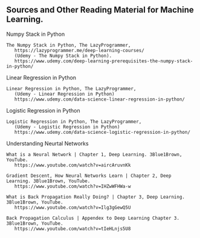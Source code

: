 ## Sources and Other Reading Material for Machine Learning.

Numpy Stack in Python
```
The Numpy Stack in Python, The LazyProgrammer, 
   https://lazyprogrammer.me/deep-learning-courses/
   (Udemy - The Numpy Stack in Python).
   https://www.udemy.com/deep-learning-prerequisites-the-numpy-stack-in-python/
```

Linear Regression in Python
```
Linear Regression in Python, The LazyProgrammer,
   (Udemy - Linear Regression in Python)
   https://www.udemy.com/data-science-linear-regression-in-python/
```

Logistic Regression in Python 
```
Logistic Regression in Python, The LazyProgrammer,
   (Udemy - Logistic Regression in Python)
   https://www.udemy.com/data-science-logistic-regression-in-python/
```

Understanding Neurtal Networks
```
What is a Neural Network | Chapter 1, Deep Learning. 3Blue1Brown, YouTube.
   https://www.youtube.com/watch?v=aircAruvnKk

Gradient Descent, How Neural Networks Learn | Chapter 2, Deep Learning. 3Blue1Brown, YouTube.
   https://www.youtube.com/watch?v=IHZwWFHWa-w

What is Back Propagation Really Doing? | Chapter 3, Deep Learning. 3Blue1Brown, YouTube.
   https://www.youtube.com/watch?v=Ilg3gGewQ5U

Back Propagation Calculus | Appendex to Deep Learning Chapter 3. 3Blue1Brown, YouTube.
   https://www.youtube.com/watch?v=tIeHLnjs5U8
```
